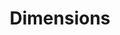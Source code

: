 ---
bigquery: https://console.cloud.google.com/bigquery?p=covid-19-dimensions-ai&page=table&d=data&t=publications
contributors: Digital Science, https://www.digital-science.com/
cost: Free for personal, non-commercial use.
description: Dimensions contains more than 100 million publications, ranging from
  articles published in scholarly journals, books and book chapters, to preprints
  and conference proceedings. All publications are contextualized with linked data
  sets, funding, publications, patents, clinical trials, and policy documents. You
  can also view associated categories, funders, institutions, and researcher profiles.
documentation: https://docs.dimensions.ai/bigquery/index.html
last_edit: 04/11/2022, 03:53:42
location: https://www.dimensions.ai/products/free/
maintained_by: Digital Science, https://www.digital-science.com/
schema_fields:
- brief_title
- funding_cad
- funding_nzd
- authors
- cpc
- grant_number
- family_members_ids
- funding_eur
- funder_org_countries
- publication_ids
- category_rcdc
- gender
- book_series_title
- acronym
- active_years
- mesh_headings
- end_year
- external_ids
- funding_details
- funder_org_state_codes
- title
- research_org_state_names
- start_date
- pmid
- resulting_publication_doi
- assignee_orgs
- resulting_publication_ids
- funding_cny
- description
- established
- phase
- pages
- date_modified
- linkout
- created_date
- associated_publication_doi
- category_hra
- category_hrcs_rac
- arxiv_id
- assignee_countries
- funding_chf
- altmetrics
- category_icrp_ct
- date_imported_gbq
- links
- start_year
- publication_date
- legal_status
- book_title
- name
- relationships
- organisation_details
- concepts
- associated_publication_arxiv_id
- filing_status
- cited_by_ids
- open_access_categories_v2
- priority_date
- date
- publication_year
- issue
- ipcr
- doi
- filing_date
- funder_orgs
- language
- foa_number
- original_assignee_countries
- expiration_year
- conference
- end_date
- original_assignee_orgs
- citations
- year
- date_print
- journal
- original_title
- funding_amount
- conditions
- repository_url
- volume
- application_number
- journal_lists
- mesh_terms
- acronyms
- original_abstract
- category_for
- priority_year
- date_normal
- id
- category_uoa
- types
- kind
- granted_year
- investigators
- expiration_date
- registry
- funding_usd
- inventor_names
- research_org_city_names
- funding_gbp
- date_inserted
- address
- funding_aud
- research_org_cities
- researcher_ids
- jurisdiction
- metrics
- proceedings_title
- repository_name
- source_id
- associated_publication_id
- status
- patent_ids
- funder_org_acronyms
- pmcid
- repository_id
- type
- isbn
- citation_string
- editors
- categories
- filing_year
- labels
- email_address
- associated_grant_ids
- granted_date
- clinical_trial_ids
- wikipedia_url
- category_sdg
- date_online
- funder_countries
- license
- funding_jpy
- category_hrcs_hc
- category_bra
- associated_publication_pmid
- funding_currency
- citations_count
- parent_id
- research_orgs
- category_icrp_cso
- family_id
- acknowledgements
- open_access_categories
- research_org_countries
- current_assignee_orgs
- funder_org_cities
- embargo_date
- aliases
- supporting_grant_ids
- reference_ids
- current_assignee_countries
- interventions
- abstract
- funder_org
- original_assignee
- current_assignee
- research_org_country_names
- legal_events
- family_count
- subtitles
- eisbn
- research_org_state_codes
- publisher
shortname: dimensions
tags:
- scholarly literature
- patents
- funding
- clinical trials
- academic profiles
terms_of_use: 'Use of both the Dimensions COVID-19 dataset and full Dimensions dataset
  are subject to the Dimensions Terms of use: https://www.dimensions.ai/policies-terms-legal '
title: Dimensions
uuid: dcff88bd-fe6b-4fdb-8159-809bf9d7bc1c
---